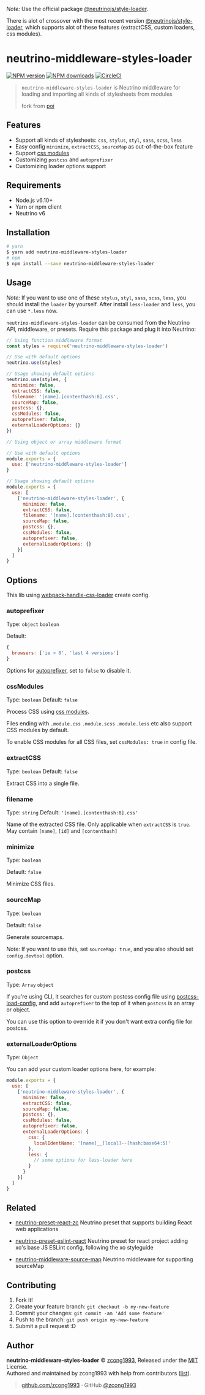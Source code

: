 *Note:* Use the official package [@neutrinojs/style-loader](https://github.com/mozilla-neutrino/neutrino-dev/tree/master/packages/style-loader). 

There is alot of crossover with the most recent version [@neutrinojs/style-loader](https://github.com/mozilla-neutrino/neutrino-dev/tree/master/packages/style-loader), which supports alot of these features (extractCSS, custom loaders, css modules).

# neutrino-middleware-styles-loader

[![NPM version](https://img.shields.io/npm/v/neutrino-middleware-styles-loader.svg?style=flat)](https://npmjs.com/package/neutrino-middleware-styles-loader) [![NPM downloads](https://img.shields.io/npm/dm/neutrino-middleware-styles-loader.svg?style=flat)](https://npmjs.com/package/neutrino-middleware-styles-loader) [![CircleCI](https://circleci.com/gh/zcong1993/neutrino-middleware-styles-loader/tree/master.svg?style=shield)](https://circleci.com/gh/zcong1993/neutrino-middleware-styles-loader/tree/master)

> `neutrino-middleware-styles-loader` is Neutrino middleware for loading and importing all kinds of stylesheets from modules
>
> fork from [poi](https://github.com/egoist/poi/blob/master/packages/poi/lib/css-loaders.js)

## Features

- Support all kinds of stylesheets: `css`, `stylus`, `styl`, `sass`, `scss`, `less`
- Easy config `minimize`, `extractCSS`, `sourceMap` as out-of-the-box feature
- Support [css modules](https://github.com/css-modules/css-modules)
- Customizing `postcss` and `autoprefixer`
- Customizing loader options support

## Requirements

- Node.js v6.10+
- Yarn or npm client
- Neutrino v6

## Installation

```bash
# yarn
$ yarn add neutrino-middleware-styles-loader
# npm
$ npm install --save neutrino-middleware-styles-loader
```

## Usage

*Note:* If you want to use one of these `stylus`, `styl`, `sass`, `scss`, `less`, you should install the `loader` by yourself. After install `less-loader` and `less`, you can use `*.less` now.

`neutrino-middleware-styles-loader` can be consumed from the Neutrino API, middleware, or presets. Require this package and plug it into Neutrino:

```js
// Using function middleware format
const styles = require('neutrino-middleware-styles-loader')

// Use with default options
neutrino.use(styles)

// Usage showing default options
neutrino.use(styles, {
  minimize: false,
  extractCSS: false,
  filename: '[name].[contenthash:8].css',
  sourceMap: false,
  postcss: {},
  cssModules: false,
  autoprefixer: false,
  externalLoaderOptions: {}
})
```

```js
// Using object or array middleware format

// Use with default options
module.exports = {
  use: ['neutrino-middleware-styles-loader']
}

// Usage showing default options
module.exports = {
  use: [
    ['neutrino-middleware-styles-loader', {
      minimize: false,
      extractCSS: false,
      filename: '[name].[contenthash:8].css',
      sourceMap: false,
      postcss: {},
      cssModules: false,
      autoprefixer: false,
      externalLoaderOptions: {}
    }]
  ]
}
```

## Options

This lib using [webpack-handle-css-loader](https://github.com/egoist/webpack-handle-css-loader) create config.

### autoprefixer

Type: `object` `boolean`

Default:
```js
{
  browsers: ['ie > 8', 'last 4 versions']
}
```

Options for [autoprefixer](https://github.com/postcss/autoprefixer), set to `false` to disable it.

### cssModules

Type: `boolean`
Default: `false`

Process CSS using [css modules](https://github.com/css-modules/css-modules).

Files ending with `.module.css` `.module.scss` `.module.less` etc also support CSS modules by default.

To enable CSS modules for all CSS files, set `cssModules: true` in config file.

### extractCSS

Type: `boolean`
Default: `false`

Extract CSS into a single file.

### filename

Type: `string`
Default: `'[name].[contenthash:8].css'`

Name of the extracted CSS file. Only applicable when `extractCSS` is `true`. May contain `[name]`, `[id]` and `[contenthash]`

### minimize

Type: `boolean`

Default: `false`

Minimize CSS files.

### sourceMap

Type: `boolean`

Default: `false`

Generate sourcemaps.

*Note:* If you want to use this, set `sourceMap: true`, and you also should set `config.devtool` option.

### postcss

Type: `Array` `object`

If you're using CLI, it searches for custom postcss config file using [postcss-load-config](https://github.com/michael-ciniawsky/postcss-load-config), and add `autoprefixer` to the top of it when `postcss` is an array or object.

You can use this option to override it if you don't want extra config file for postcss.

### externalLoaderOptions

Type: `Object`

You can add your custom loader options here, for example:

```js
module.exports = {
  use: [
    ['neutrino-middleware-styles-loader', {
      minimize: false,
      extractCSS: false,
      sourceMap: false,
      postcss: {},
      cssModules: false,
      autoprefixer: false,
      externalLoaderOptions: {
        css: {
          localIdentName: '[name]__[local]--[hash:base64:5]'
        },
        less: {
          // some options for less-loader here
        }
      }
    }]
  ]
}
```

## Related

- [neutrino-preset-react-zc](https://github.com/zcong1993/neutrino-preset-react-zc) Neutrino preset that supports building React web applications

- [neutrino-preset-eslint-react](https://github.com/zcong1993/neutrino-preset-eslint-react) Neutrino preset for react project adding xo's base JS ESLint config, following the xo styleguide

- [neutrino-middleware-source-map](https://github.com/zcong1993/neutrino-middleware-source-map) Neutrino middleware for supporting sourceMap

## Contributing

1. Fork it!
2. Create your feature branch: `git checkout -b my-new-feature`
3. Commit your changes: `git commit -am 'Add some feature'`
4. Push to the branch: `git push origin my-new-feature`
5. Submit a pull request :D


## Author

**neutrino-middleware-styles-loader** © [zcong1993](https://github.com/zcong1993), Released under the [MIT](./LICENSE) License.<br>
Authored and maintained by zcong1993 with help from contributors ([list](https://github.com/zcong1993/neutrino-middleware-styles-loader/contributors)).

> [github.com/zcong1993](https://github.com/zcong1993) · GitHub [@zcong1993](https://github.com/zcong1993)

